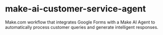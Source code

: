 # make-ai-customer-service-agent
Make.com workflow that integrates Google Forms with a Make AI Agent to automatically process customer queries and generate intelligent responses.
